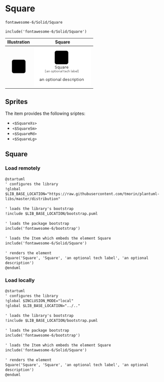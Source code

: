 # Square


```text
fontawesome-6/Solid/Square
```

```text
include('fontawesome-6/Solid/Square')
```



| Illustration | Square |
| :---: | :---: |
| ![illustration for Illustration](../../fontawesome-6/Solid/Square.png) | ![illustration for Square](../../fontawesome-6/Solid/Square.Local.png) |



## Sprites
The item provides the following sriptes:

- `<$SquareXs>`
- `<$SquareSm>`
- `<$SquareMd>`
- `<$SquareLg>`





## Square

### Load remotely
```plantuml
@startuml
' configures the library
!global $LIB_BASE_LOCATION="https://raw.githubusercontent.com/tmorin/plantuml-libs/master/distribution"

' loads the library's bootstrap
!include $LIB_BASE_LOCATION/bootstrap.puml

' loads the package bootstrap
include('fontawesome-6/bootstrap')

' loads the Item which embeds the element Square
include('fontawesome-6/Solid/Square')

' renders the element
Square('Square', 'Square', 'an optional tech label', 'an optional description')
@enduml
```

### Load locally
```plantuml
@startuml
' configures the library
!global $INCLUSION_MODE="local"
!global $LIB_BASE_LOCATION="../.."

' loads the library's bootstrap
!include $LIB_BASE_LOCATION/bootstrap.puml

' loads the package bootstrap
include('fontawesome-6/bootstrap')

' loads the Item which embeds the element Square
include('fontawesome-6/Solid/Square')

' renders the element
Square('Square', 'Square', 'an optional tech label', 'an optional description')
@enduml
```

